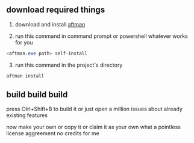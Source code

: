 ## download required things
1. download and install [aftman](https://github.com/LPGhatguy/aftman/releases/latest)

2. run this command in command prompt or powershell whatever works for you
```ps1
<aftman.exe path> self-install
```

3. run this command in the project's directory
```ps1
aftman install
```

## build build build
press Ctrl+Shift+B to build it
or just open a million issues about already existing features

now make your own 
or copy it 
or claim it as your own
what a pointless license aggreement
no credits for me
